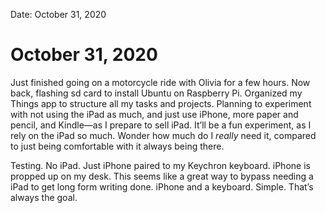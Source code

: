 Date: October 31, 2020

# October 31, 2020

Just finished going on a motorcycle ride with Olivia for a few hours. Now back, flashing sd card to install Ubuntu on Raspberry Pi. Organized my Things app to structure all my tasks and projects. Planning to experiment with not using the iPad as much, and just use iPhone, more paper and pencil, and Kindle—as I prepare to sell iPad. It’ll be a fun experiment, as I rely on the iPad so much. Wonder how much do I *really* need it, compared to just being comfortable with it always being there.

Testing. No iPad. Just iPhone paired to my Keychron keyboard. iPhone is propped up on my desk. This seems like a great way to bypass needing a iPad to get long form writing done. iPhone and a keyboard. Simple. That’s always the goal.

